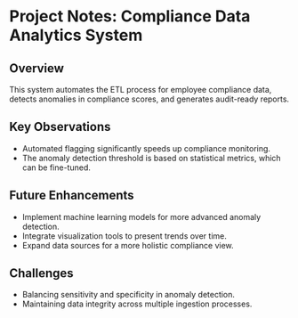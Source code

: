 # Project Notes: Compliance Data Analytics System

## Overview
This system automates the ETL process for employee compliance data, detects anomalies in compliance scores, and generates audit-ready reports.

## Key Observations
- Automated flagging significantly speeds up compliance monitoring.
- The anomaly detection threshold is based on statistical metrics, which can be fine-tuned.

## Future Enhancements
- Implement machine learning models for more advanced anomaly detection.
- Integrate visualization tools to present trends over time.
- Expand data sources for a more holistic compliance view.

## Challenges
- Balancing sensitivity and specificity in anomaly detection.
- Maintaining data integrity across multiple ingestion processes.
